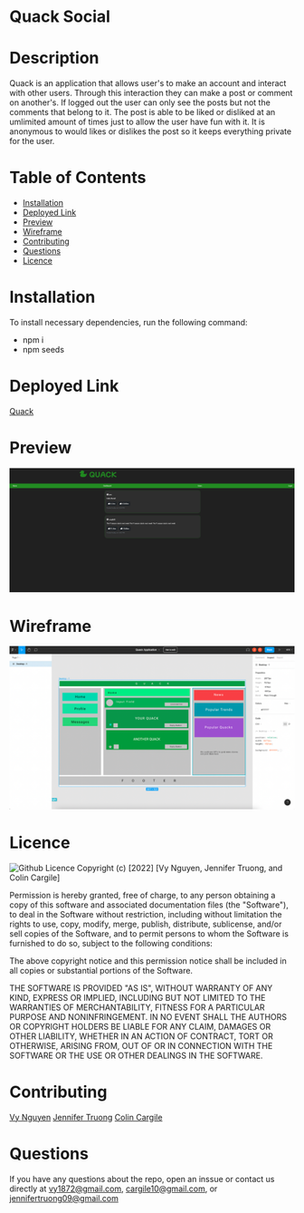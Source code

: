 # Quack Social

# Description
Quack is an application that allows user's to make an account and interact with other users.  Through this interaction they can make a post or comment on another's.  If logged out the user can only see the posts but not the comments that belong to it.  The post is able to be liked or disliked at an umlimited amount of times just to allow the user have fun with it.  It is anonymous to would likes or dislikes the post so it keeps everything private for the user.

# Table of Contents
* [Installation](#Installation)
* [Deployed Link](#Deployed)
* [Preview](#Preview)
* [Wireframe](#Wireframe)
* [Contributing](#Contribution)
* [Questions](#Questions)
* [Licence](#Licence)

# Installation
To install necessary dependencies, run the following command:
- npm i
- npm seeds

# Deployed Link
[Quack](https://quack-social-app.herokuapp.com/)

# Preview
![Render](./public/images/deployed.png)

# Wireframe
![Render](./public/images/wireframe.png)

# Licence
![Github Licence](http://img.shields.io/badge/license-MIT-blue.svg)
Copyright (c) [2022] [Vy Nguyen, Jennifer Truong, and Colin Cargile]

Permission is hereby granted, free of charge, to any person obtaining a copy of this software and associated documentation files (the "Software"), to deal in the Software without restriction, including without limitation the rights to use, copy, modify, merge, publish, distribute, sublicense, and/or sell copies of the Software, and to permit persons to whom the Software is furnished to do so, subject to the following conditions:

The above copyright notice and this permission notice shall be included in all copies or substantial portions of the Software.

THE SOFTWARE IS PROVIDED "AS IS", WITHOUT WARRANTY OF ANY KIND, EXPRESS OR IMPLIED, INCLUDING BUT NOT LIMITED TO THE WARRANTIES OF MERCHANTABILITY, FITNESS FOR A PARTICULAR PURPOSE AND NONINFRINGEMENT. IN NO EVENT SHALL THE AUTHORS OR COPYRIGHT HOLDERS BE LIABLE FOR ANY CLAIM, DAMAGES OR OTHER LIABILITY, WHETHER IN AN ACTION OF CONTRACT, TORT OR OTHERWISE, ARISING FROM, OUT OF OR IN CONNECTION WITH THE SOFTWARE OR THE USE OR OTHER DEALINGS IN THE SOFTWARE.

# Contributing
[Vy Nguyen](https://github.com/Vy187)
[Jennifer Truong](https://github.com/jentruong09)
[Colin Cargile](https://github.com/jentruong09)

# Questions
If you have any questions about the repo, open an inssue or contact us directly at vy1872@gmail.com, cargile10@gmail.com, or jennifertruong09@gmail.com